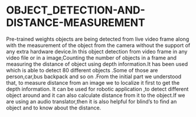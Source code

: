 # OBJECT_DETECTION-AND-DISTANCE-MEASUREMENT

Pre-trained weights objects are being detected from live video frame along with the
measurement of the object from the camera without the support of any extra hardware
device.In this object detection from video frame in any video file or in a image,Counting the
number of objects in a frame and measuring the distance of object using depth information.It
has been used which is able to detect 80 different objects .Some of those are person,car,bus
backpack and so on .From the initial part we understood that, to measure distance from an
image we to localize it first to get the depth information.
It can be used for robotic application ,to detect different
object around and it can also calculate distance from it to the object.If we are using an audio
translator,then it is also helpful for blind’s to find an object and to know about the distance.
